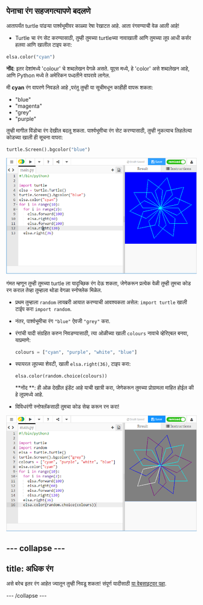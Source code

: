 ## पेनाचा रंग सहजगत्यापणे बदलणे

आतापर्यंत turtle पांढर्‍या पार्श्वभूमीवर काळ्या रेषा रेखाटत आहे. आता रंगवण्याची वेळ आली आहे!

- Turtle चा रंग सेट करण्यासाठी, तुम्ही तुमच्या turtleच्या नावाखाली आणि तुमच्या लूप आधी कर्सर हलवा आणि खालील टाइप करा:

```python
elsa.color("cyan")
```

**नोंद**: इतर देशांमध्ये 'colour' चे शब्दलेखन वेगळे असते. यूएस मध्ये, हे 'color' असे शब्दलेखन आहे, आणि Python मध्ये ते अमेरिकन पध्दतीने वापरावे लागेल.

मी **cyan** रंग वापरणे निवडले आहे ,परंतु तुम्ही या सूचीमधून काहीही वापरू शकता:

- "blue"
- "magenta"
- "grey"
- "purple"

तुम्ही मागील विंडोचा रंग देखील बदलू शकता. पार्श्वभूमीचा रंग सेट करण्यासाठी, तुम्ही नुकत्याच लिहलेल्या कोडच्या खाली ही सूचना वापरा:

```python
turtle.Screen().bgcolor("blue")
```

![](images/colour.png)

गंमत म्हणून तुम्ही तुमच्या turtle ला यादृच्छिक रंग देऊ शकता, जेणेकरून प्रत्येक वेळी तुम्ही तुमचा कोड रन कराल तेव्हा तुम्हाला थोडा वेगळा स्नोफ्लेक मिळेल.

- प्रथम तुम्हाला `random` लायब्ररी आयात करण्याची आवश्यकता असेल: `import turtle` खाली टाईप करा `import random`.

- नंतर, पार्श्वभूमीचा रंग `"blue"` ऐवजी `"grey"` करा.

- रंगांची यादी संग्रहित करुन निवडण्यासाठी, त्या ओळीच्या खाली `colours` नावाचे व्हेरिएबल बनवा, याप्रमाणे:
    
    ```python
    colours = ["cyan", "purple", "white", "blue"]
    ```

- स्पायरल लूपच्या शेवटी, खाली `elsa.right(36)`, टाइप करा:
    
    ```python
    elsa.color(random.choice(colours))  
    ```
    
    **नोंद **: ही ओळ देखील इंडेंट आहे याची खात्री करा, जेणेकरून तुमच्या प्रोग्रामला माहित होईल की हे लूपमध्ये आहे.

- विविधरंगी स्नोफ्लॅकसाठी तुमचा कोड सेव्ह करून रन करा!

![](images/colour-list.png)

--- collapse ---
---
title: अधिक रंग
---

असे बरेच इतर रंग आहेत ज्यातून तुम्ही निवडू शकता! संपूर्ण यादीसाठी [या वेबसाइटवर पहा](https://wiki.tcl.tk/37701).

--- /collapse ---